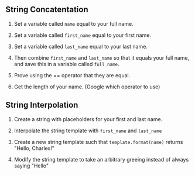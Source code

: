 ## String Concatentation

1. Set a variable called `name` equal to your full name.

2. Set a variable called `first_name` equal to your first name.

3. Set a variable called `last_name` equal to your last name.

4. Then combine `first_name` and `last_name` so that it equals your full name, and save this in a variable called `full_name`.

5. Prove using the == operator that they are equal.

6. Get the length of your name. (Google which operator to use)


## String Interpolation

1. Create a string with placeholders for your first and last name.

2. Interpolate the string template with `first_name` and `last_name`

3. Create a new string template such that `template.format(name)` returns "Hello, Charles!"

4. Modify the string template to take an arbitrary greeing instead of always saying "Hello"

